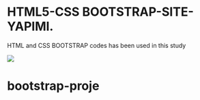 


<h1> HTML5-CSS BOOTSTRAP-SITE-YAPIMI.</h1>

<p> HTML and CSS BOOTSTRAP codes has been used in this study </p>

![](ezgi.gif)
# bootstrap-proje
